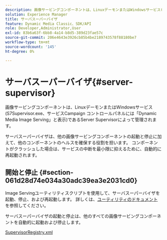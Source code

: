 ```yaml
---
description: 画像サービングコンポーネントは、LinuxデーモンまたはWindowsサービス(S7Supervisor.exe、サービスCampaign コントロールパネルには「Dynamic Media Image Serving」と表示)であるServer Supervisorによって管理されます。
solution: Experience Manager
title: サーバスーパーバイザ
feature: Dynamic Media Classic、SDK/API
role: Developer,Administrator,User
exl-id: 83b6a63f-6bb8-4a14-b8d5-389d23fae57c
source-git-commit: 206e4643e3926cb85b4be2189743578f88180be7
workflow-type: tm+mt
source-wordcount: '145'
ht-degree: 0%

---
```


# サーバスーパーバイザ{#server-supervisor}

画像サービングコンポーネントは、LinuxデーモンまたはWindowsサービス(S7Supervisor.exe、サービスCampaign コントロールパネルには「Dynamic Media Image Serving」と表示)であるServer Supervisorによって管理されます。

サーバスーパーバイザは、他の画像サービングコンポーネントの起動と停止に加えて、他のコンポーネントのヘルスを確保する役割を担います。 コンポーネントがクラッシュした場合は、サービスの中断を最小限に抑えるために、自動的に再起動されます。

## 開始と停止 {#section-061d28d74e034a30adc39ea3e2031cd0}

Image Servingユーティリティスクリプトを使用して、サーバスーパーバイザを起動、停止、および再起動します。 詳しくは、[ユーティリティのドキュメント](../../../is-api/is-utils/utilities/c-location-of-utilities.md#concept-bae61e53344449af978502cac6be8b5f)を参照してください。

サーバスーパーバイザの起動と停止は、他のすべての画像サービングコンポーネントを自動的に起動および停止します。

[SupervisorRegistry.xml](../../../is-api/image-serving-api-ref/c-configuration-and-administration/r-server-configuration-files/r-supervisorregistry.md#reference-b55f37a7a7a044d19c1722f5130906c6)
